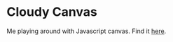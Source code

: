 # Cloudy Canvas
Me playing around with Javascript canvas.
Find it [here](http://hatimh.me/cloudy-canvas/).
